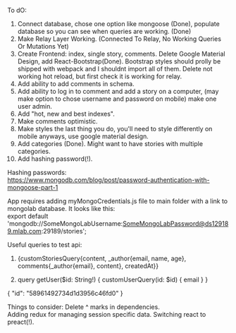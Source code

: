 To dO:

1. Connect database, chose one option like mongoose (Done), populate database so you can see when queries are working. (Done)  
2. Make Relay Layer Working. (Connected To Relay, No Working Queries Or Mutations Yet)  
3. Create Frontend: index, single story, comments. Delete Google Material Design, add React-Bootstrap(Done).   Bootstrap styles should prolly be shipped with webpack and I shouldnt import all of them.  Delete not working hot reload, but first check it is working for relay.  
4. Add ability to add comments in schema.  
5. Add ability to log in to comment and add a story on a computer, (may make option to chose username and password on mobile) make one user admin.  
6. Add "hot, new and best indexes".  
7. Make comments optimistic.  
8. Make styles the last thing you do, you'll need to style differently on mobile anyways, use google material design.  
9. Add categories (Done). Might want to have stories with multiple categories.  
10. Add hashing password(!).  

Hashing passwords:  
https://www.mongodb.com/blog/post/password-authentication-with-mongoose-part-1  

App requires adding myMongoCredentials.js file to main folder with a link to mongolab database. It looks like this:  
export default 'mongodb://SomeMongoLabUsername:SomeMongoLabPassword@ds129189.mlab.com:29189/stories';  

Useful queries to test api:  
1. {customStoriesQuery{content, _author{email, name, age}, comments{_author{email}, content}, createdAt}}  

2. query getUser($id: String!) {
  customUserQuery(id: $id) {
    email
  }
}

{
  "id": "58961492734d1d3956c46fd0"
}

Things to consider:
Delete ^ marks in dependencies.  
Adding redux for managing session specific data. Switching react to preact(!).  
